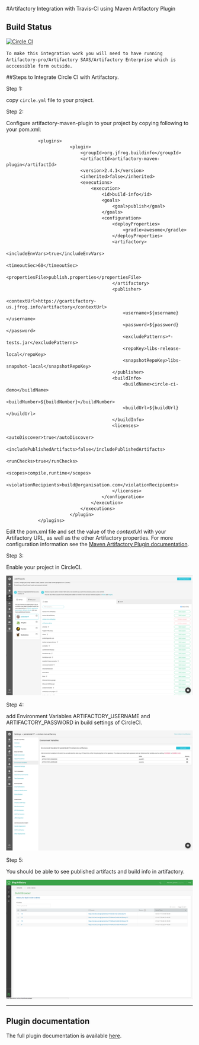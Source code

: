 #Artifactory Integration with Travis-CI using Maven Artifactory Plugin

## Build Status

[![Circle CI](https://circleci.com/gh/jainishshah17/circleci-mvn-artifactory/tree/master.svg?style=svg)](https://circleci.com/gh/jainishshah17/circleci-mvn-artifactory/tree/master)

`To make this integration work you will need to have running Artifactory-pro/Artifactory SAAS/Artifactory Enterprise which is acccessible form outside.`

##Steps to Integrate Circle CI with Artifactory.

Step 1:

copy `circle.yml` file to your project.

Step 2:

Configure artifactory-maven-plugin to your project by copying following to your pom.xml:
```
            <plugins>
                        <plugin>
                            <groupId>org.jfrog.buildinfo</groupId>
                            <artifactId>artifactory-maven-plugin</artifactId>
                            <version>2.4.1</version>
                            <inherited>false</inherited>
                            <executions>
                                <execution>
                                    <id>build-info</id>
                                    <goals>
                                        <goal>publish</goal>
                                    </goals>
                                    <configuration>
                                        <deployProperties>
                                            <gradle>awesome</gradle>
                                        </deployProperties>
                                        <artifactory>
                                            <includeEnvVars>true</includeEnvVars>
                                            <timeoutSec>60</timeoutSec>
                                            <propertiesFile>publish.properties</propertiesFile>
                                        </artifactory>
                                        <publisher>
                                            <contextUrl>https://gcartifactory-us.jfrog.info/artifactory</contextUrl>
                                            <username>${username}</username>
                                            <password>${password}</password>
                                            <excludePatterns>*-tests.jar</excludePatterns>
                                            <repoKey>libs-release-local</repoKey>
                                            <snapshotRepoKey>libs-snapshot-local</snapshotRepoKey>
                                        </publisher>
                                        <buildInfo>
                                            <buildName>circle-ci-demo</buildName>
                                            <buildNumber>${buildNumber}</buildNumber>
                                            <buildUrl>${buildUrl}</buildUrl>
                                        </buildInfo>
                                        <licenses>
                                            <autoDiscover>true</autoDiscover>
                                            <includePublishedArtifacts>false</includePublishedArtifacts>
                                            <runChecks>true</runChecks>
                                            <scopes>compile,runtime</scopes>
                                            <violationRecipients>build@organisation.com</violationRecipients>
                                        </licenses>
                                    </configuration>
                                </execution>
                            </executions>
                        </plugin>
            </plugins>   
```

Edit the pom.xml file and set the value of the *contextUrl* with your Artifactory URL, as well as the other Artifactory properties.
For more configuration information see the [Maven Artifactory Plugin documentation](https://www.jfrog.com/confluence/display/RTF/Maven+Artifactory+Plugin).
          
               
Step 3:

Enable your project in CircleCI.

![screenshot](img/Screen_Shot1.png)

Step 4:

add Environment Variables ARTIFACTORY_USERNAME and ARTIFACTORY_PASSWORD in build settings of CircleCI.

![screenshot](img/Screen_Shot2.png)

Step 5:

You should be able to see published artifacts and build info in artifactory.

![screenshot](img/Screen_Shot3.png)

---
## Plugin documentation

The full plugin documentation is available [here](https://www.jfrog.com/confluence/display/RTF/Maven+Artifactory+Plugin).
